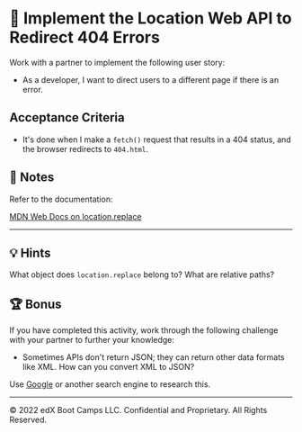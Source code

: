 # 📖 Implement the Location Web API to Redirect 404 Errors

Work with a partner to implement the following user story:

- As a developer, I want to direct users to a different page if there is an error.

## Acceptance Criteria

- It's done when I make a `fetch()` request that results in a 404 status, and the browser redirects to `404.html`.

## 📝 Notes

Refer to the documentation:

[MDN Web Docs on location.replace](https://developer.mozilla.org/en-US/docs/Web/API/Location/replace)

---

## 💡 Hints

What object does `location.replace` belong to? What are relative paths?

## 🏆 Bonus

If you have completed this activity, work through the following challenge with your partner to further your knowledge:

- Sometimes APIs don't return JSON; they can return other data formats like XML. How can you convert XML to JSON?

Use [Google](https://www.google.com) or another search engine to research this.

---

© 2022 edX Boot Camps LLC. Confidential and Proprietary. All Rights Reserved.
